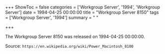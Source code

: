 +++
ShowToc = false
categories = ['Workgroup Server', '1994', 'Workgroup Server']
date = 1994-04-25 00:00:00
title = "Workgroup Server 8150"
tags = ['Workgroup Server', '1994']
summary = " "

+++

The Workgroup Server 8150 was released on 1994-04-25 00:00:00.

Source: `https://en.wikipedia.org/wiki/Power_Macintosh_8100`


